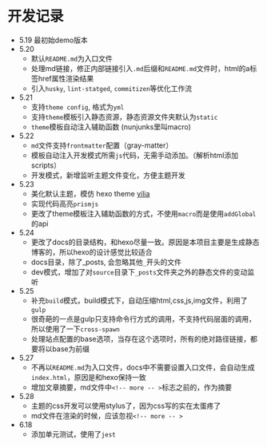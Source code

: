 # 开发记录

- 5.19 最初始demo版本
- 5.20
  - 默认`README.md`为入口文件
  - 处理md链接，修正内部链接引入`.md`后缀和`README.md`文件时，html的a标签href属性渲染结果
  - 引入`husky`, `lint-statged`, `commitizen`等优化工作流
- 5.21
  - 支持`theme config`, 格式为`yml`
  - 支持`theme`模板引入静态资源，静态资源文件夹默认为`static`
  - `theme`模板自动注入辅助函数 (nunjunks里叫macro)
- 5.22
  - `md`文件支持`frontmatter`配置（gray-matter）
  - 模板自动注入开发模式所需`js`代码，无需手动添加。（解析html添加scripts）
  - 开发模式，新增监听主题文件变化，方便主题开发
- 5.23
  - 美化默认主题，模仿 hexo theme [yilia](https://github.com/litten/hexo-theme-yilia)
  - 实现代码高亮`prismjs`
  - 更改了theme模板注入辅助函数的方式，不使用`macro`而是使用`addGlobal`的api
- 5.24
  - 更改了docs的目录结构，和hexo尽量一致。原因是本项目主要是生成静态博客的，所以hexo的设计感觉比较适合
  - docs目录，除了_posts, 会忽略其他`_`开头的文件
  - dev模式，增加了对`source`目录下`_posts`文件夹之外的静态文件的变动监听
- 5.25
  - 补充`build`模式，build模式下，自动压缩html,css,js,img文件，利用了`gulp`
  - 很奇葩的一点是gulp只支持命令行方式的调用，不支持代码层面的调用，所以使用了一下`cross-spawn`
  - 处理站点配置的base选项，当存在这个选项时，所有的绝对路径链接，都要将以base为前缀
- 5.27
  - 不再以`README.md`为入口文件，docs中不需要设置入口文件，会自动生成`index.html`，原因是和hexo保持一致
  - 增加文章摘要，md文件中`<!-- more -- >`标志之前的，作为摘要
- 5.28
  - 主题的css开发可以使用stylus了，因为css写的实在太蛋疼了
  - md文件在渲染的时候，应该忽视`<!-- more -- >`
- 6.18
  - 添加单元测试，使用了`jest`